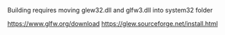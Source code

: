 Building requires moving glew32.dll and glfw3.dll into system32 folder

https://www.glfw.org/download
https://glew.sourceforge.net/install.html
